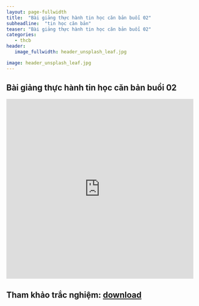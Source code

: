 ```yaml
---
layout: page-fullwidth
title:  "Bài giảng thực hành tin học căn bản buổi 02"
subheadline:  "tin học căn bản"
teaser: "Bài giảng thực hành tin học căn bản buổi 02"
categories: 
   - thcb
header:
   image_fullwidth: header_unsplash_leaf.jpg

image: header_unsplash_leaf.jpg
---
```


## Bài giảng thực hành tin học căn bản buổi 02

<div class="flex-video">
<iframe src="http://www.slideshare.net/tiencao71/slideshelf" width="490px" height="470px" frameborder="0" marginwidth="0" frameborder="0" allowfullscreen></iframe>
</div>

## Tham khảo trắc nghiệm: [download](https://drive.google.com/drive/folders/0B4K8lkHvBK58c3c0QTFiUk9UdUE?usp=sharing)
